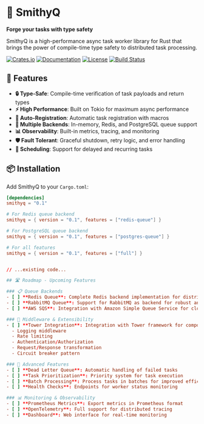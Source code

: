 # 🔨 SmithyQ

**Forge your tasks with type safety**

SmithyQ is a high-performance async task worker library for Rust that brings the power of compile-time type safety to distributed task processing.

[![Crates.io](https://img.shields.io/crates/v/smithyq.svg)](https://crates.io/crates/smithyq)
[![Documentation](https://docs.rs/smithyq/badge.svg)](https://docs.rs/smithyq)
[![License](https://img.shields.io/badge/license-MIT%2FApache--2.0-blue.svg)](LICENSE)
[![Build Status](https://github.com/AndreaBellomia/smithyq/workflows/CI/badge.svg)](https://github.com/AndreaBellomia/smithyq/actions)

## 🚀 Features

- **🔒 Type-Safe**: Compile-time verification of task payloads and return types
- **⚡ High Performance**: Built on Tokio for maximum async performance
- **🎯 Auto-Registration**: Automatic task registration with macros
- **🔄 Multiple Backends**: In-memory, Redis, and PostgreSQL queue support
- **📊 Observability**: Built-in metrics, tracing, and monitoring
- **🛡️ Fault Tolerant**: Graceful shutdown, retry logic, and error handling
- **📅 Scheduling**: Support for delayed and recurring tasks

## 📦 Installation

Add SmithyQ to your `Cargo.toml`:

```toml
[dependencies]
smithyq = "0.1"

# For Redis queue backend
smithyq = { version = "0.1", features = ["redis-queue"] }

# For PostgreSQL queue backend  
smithyq = { version = "0.1", features = ["postgres-queue"] }

# For all features
smithyq = { version = "0.1", features = ["full"] }


// ...existing code...

## 🛣️ Roadmap - Upcoming Features

### 📋 Queue Backends
- [ ] **Redis Queue**: Complete Redis backend implementation for distributed queue management
- [ ] **RabbitMQ Queue**: Support for RabbitMQ as backend for robust and scalable messaging
- [ ] **AWS SQS**: Integration with Amazon Simple Queue Service for cloud-native deployments

### 🔧 Middleware & Extensibility
- [ ] **Tower Integration**: Integration with Tower framework for composable middleware
  - Logging middleware
  - Rate limiting
  - Authentication/Authorization
  - Request/Response transformation
  - Circuit breaker pattern

### 🎯 Advanced Features
- [ ] **Dead Letter Queue**: Automatic handling of failed tasks
- [ ] **Task Prioritization**: Priority system for task execution
- [ ] **Batch Processing**: Process tasks in batches for improved efficiency
- [ ] **Health Checks**: Endpoints for worker status monitoring

### 📊 Monitoring & Observability
- [ ] **Prometheus Metrics**: Export metrics in Prometheus format
- [ ] **OpenTelemetry**: Full support for distributed tracing
- [ ] **Dashboard**: Web interface for real-time monitoring
